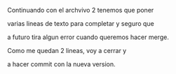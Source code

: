 Continuando con el archvivo 2 tenemos que poner

varias lineas de texto para completar y seguro que

a futuro tira algun error cuando queremos hacer merge.

Como me quedan 2 lineas, voy a cerrar y 

a hacer commit con la nueva version.
